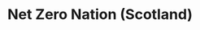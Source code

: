 ---
layout: link
link_url: https://www.netzeronation.scot
title: Net Zero Nation (Scotland)
source: Scottish Government
card: 
petal: Energy Efficiency Improvements
task: 
---